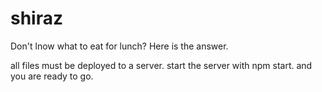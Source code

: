 shiraz
======


Don't lnow what to eat for lunch?
Here is the answer.

all files must be deployed to a server.
start the server with npm start.
and you are ready to go.
